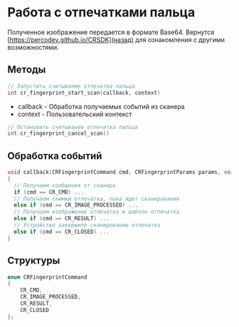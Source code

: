 # Работа с отпечатками пальца

Полученное изображение передается в формате Base64. 
Вернутся [https://percodev.github.io/CRSDK](назад) для ознакомления с другими возможностями.


## Методы

```c++
// Запустить считывание отпечатка пальца
int cr_fingerprint_start_scan(callback, context)
```

* callback - Обработка получаемых событий из сканера
* context - Пользовательский контекст

```c++
// Остановить считывание отпечатка пальца
int cr_fingerprint_cancel_scan()
```

## Обработка событий 

```c++
void callback(CRFingerprintCommand cmd, CRFingerprintParams params, void* context)
{
  // Получаем сообщения от сканера
  if (cmd == CR_CMD) ...
  // Получаем снимки отпечатка, пока идет сканирование
  else if (cmd == CR_IMAGE_PROCESSED) ...
  // Получаем изображение отпечатка и шаблон отпечатка
  else if (cmd == CR_RESULT) ...
  // Устройство завершило сканирование отпечатка
  else if (cmd == CR_CLOSED) ...
}
```

## Структуры

```c++
enum CRFingerprintCommand
{
    CR_CMD,
    CR_IMAGE_PROCESSED,
    CR_RESULT,
    CR_CLOSED
};
```

